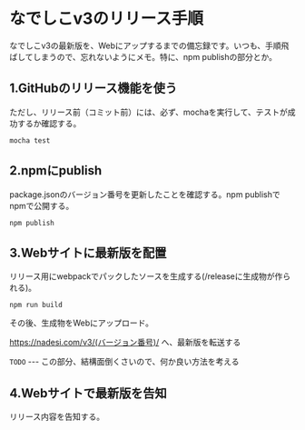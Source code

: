 # なでしこv3のリリース手順

なでしこv3の最新版を、Webにアップするまでの備忘録です。いつも、手順飛ばしてしまうので、忘れないようにメモ。特に、npm publishの部分とか。

## 1.GitHubのリリース機能を使う

ただし、リリース前（コミット前）には、必ず、mochaを実行して、テストが成功するか確認する。

```
mocha test
```
## 2.npmにpublish

package.jsonのバージョン番号を更新したことを確認する。npm publishでnpmで公開する。

```
npm publish
```

## 3.Webサイトに最新版を配置

リリース用にwebpackでパックしたソースを生成する(/releaseに生成物が作られる)。

```
npm run build
```

その後、生成物をWebにアップロード。

https://nadesi.com/v3/(バージョン番号)/ へ、最新版を転送する

``TODO`` --- この部分、結構面倒くさいので、何か良い方法を考える

## 4.Webサイトで最新版を告知

リリース内容を告知する。



